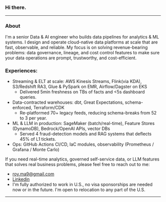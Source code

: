 ### Hi there.
---
### About
I'm a senior Data & AI engineer who builds data pipelines for analytics & ML systems. I design and operate cloud-native data platforms at scale that are fast, observable, and reliable. My focus is on solving revenue-bearing problems: data governance, lineage, and cost control features to make sure your data operations are prompt, trustworthy, and cost-efficient. 

### Experiences:
* Streaming & ELT at scale: AWS Kinesis Streams, Flink(via KDA), S3/Redshift RA3, Glue & PySpark on EMR, Airflow/Dagster on EKS
  * Delivered 5min freshness on TBs of facts and <5s dashboard queries.
* Data-contracted warehouses: dbt, Great Expectations, schema-enforced, Terraform/CDK
  * Re-platformed 70+ legacy feeds, reducing schema-breaks from 52 to 3 per year.
* ML & LLM in production: SageMaker (batch/real-time), Feature Stores (DynamoDB), Bedrock/OpenAI APIs, vector DBs
  * Served 4 fraud-detection models and RAG systems that deflects 45% of L1 tickets.
* Ops: GitHub Actions CI/CD, IaC modules, observability (Prometheus / Grafana / Monte Carlo)

If you need real-time analytics, governed self-service data, or LLM features that solves real business problems, please feel free to reach out to me:
- roy.ma9@gmail.com
- [Linkedin](https://www.linkedin.com/in/royma/)
- I'm fully authorized to work in U.S., no visa sponsorships are needed now or in the future. I'm open to relocation to any part of the U.S.
---
